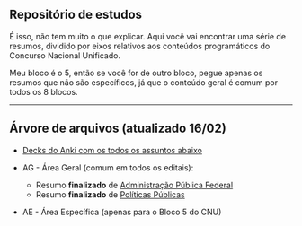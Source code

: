 ## Repositório de estudos



É isso, não tem muito o que explicar. Aqui você vai encontrar uma série de resumos, dividido por eixos relativos aos conteúdos programáticos do Concurso Nacional Unificado. 

Meu bloco é o 5, então se você for de outro bloco, pegue apenas os resumos que não são específicos, já que o conteúdo geral é comum por todos os 8 blocos.

___

## Árvore de arquivos (atualizado 16/02)

- [Decks do Anki com os todos os assuntos abaixo](https://github.com/Errac/CNU/blob/main/collection-2024-02-16%4018-01-09.colpkg)
- AG - Área Geral (comum em todos os editais):

  - Resumo **finalizado** de [Administração Pública Federal](https://github.com/Errac/CNU/blob/main/Administra%C3%A7%C3%A3o%20P%C3%BAblica%20Federal%20(AG).html)
  - Resumo **finalizado** de [Políticas Públicas](https://github.com/Errac/CNU/blob/main/Pol%C3%ADticas%20P%C3%BAblicas%20(AG).html)
 
- AE - Área Específica (apenas para o Bloco 5 do CNU)
 
